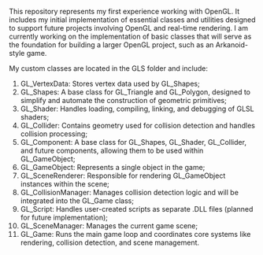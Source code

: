 This repository represents my first experience working with OpenGL. It includes my initial implementation of essential classes and utilities designed to support future projects involving OpenGL and real-time rendering. I am currently working on the implementation of basic classes that will serve as the foundation for building a larger OpenGL project, such as an Arkanoid-style game. 

My custom classes are located in the GLS folder and include:
1. GL_VertexData: Stores vertex data used by GL_Shapes;
2. GL_Shapes: A base class for GL_Triangle and GL_Polygon, designed to simplify and automate the construction of geometric primitives;
3. GL_Shader: Handles loading, compiling, linking, and debugging of GLSL shaders;
4. GL_Collider: Contains geometry used for collision detection and handles collision processing;
5. GL_Component: A base class for GL_Shapes, GL_Shader, GL_Collider, and future components, allowing them to be used within GL_GameObject;
6. GL_GameObject: Represents a single object in the game;
7. GL_SceneRenderer: Responsible for rendering GL_GameObject instances within the scene;
8. GL_CollisionManager: Manages collision detection logic and will be integrated into the GL_Game class;
9. GL_Script: Handles user-created scripts as separate .DLL files (planned for future implementation);
10. GL_SceneManager: Manages the current game scene;
11. GL_Game: Runs the main game loop and coordinates core systems like rendering, collision detection, and scene management.